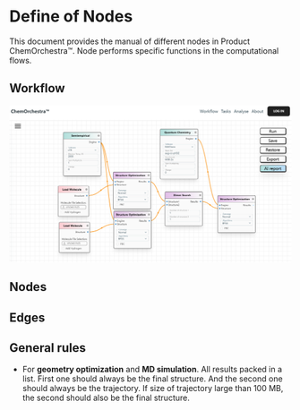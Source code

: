 # Define of Nodes

This document provides the manual of different nodes in Product ChemOrchestra™. Node performs specific functions in the computational flows. 

## Workflow

![](img\Index_flow.png)

## Nodes

## Edges

## General rules

- For **geometry optimization** and **MD simulation**. All results packed in a list. First one should always be the final structure. And the second one should always be the trajectory. If size of trajectory large than 100 MB, the second should also be the final structure. 
